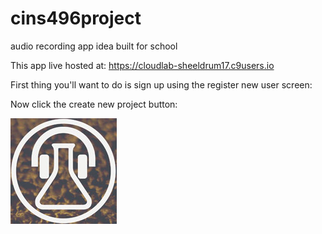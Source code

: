# cins496project
audio recording app idea built for school

This app live hosted at: https://cloudlab-sheeldrum17.c9users.io

First thing you'll want to do is sign up using the register new user screen:

Now click the create new project button:

![ScreenShot](https://github.com/sheeld/cins496project/blob/master/public/images/projectimg.jpg)
